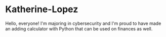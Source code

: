 # Katherine-Lopez
Hello, everyone! I'm majoring in cybersecurity and I'm proud to have made an adding calculator with Python that can be used on finances as well. 
